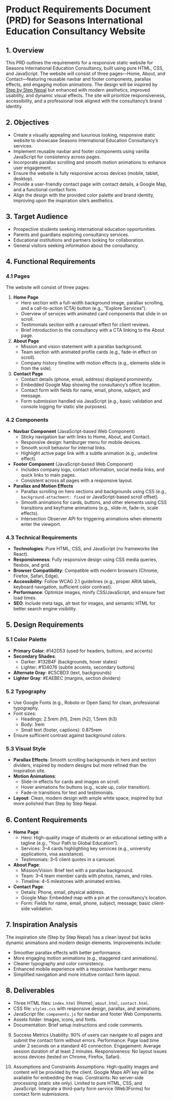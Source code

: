# Product Requirements Document (PRD) for Seasons International Education Consultancy Website

## 1. Overview
This PRD outlines the requirements for a responsive static website for Seasons International Education Consultancy, built using pure HTML, CSS, and JavaScript. The website will consist of three pages—Home, About, and Contact—featuring reusable navbar and footer components, parallax effects, and engaging motion animations. The design will be inspired by [Step by Step Nepal](https://stepbystepnepal.com/) but enhanced with modern aesthetics, improved usability, and dynamic visual effects. The site will prioritize responsiveness, accessibility, and a professional look aligned with the consultancy’s brand identity.

## 2. Objectives
- Create a visually appealing and luxurious looking, responsive static website to showcase Seasons International Education Consultancy’s services.
- Implement reusable navbar and footer components using vanilla JavaScript for consistency across pages.
- Incorporate parallax scrolling and smooth motion animations to enhance user engagement.
- Ensure the website is fully responsive across devices (mobile, tablet, desktop).
- Provide a user-friendly contact page with contact details, a Google Map, and a functional contact form.
- Align the design with the provided color palette and brand identity, improving upon the inspiration site’s aesthetics.

## 3. Target Audience
- Prospective students seeking international education opportunities.
- Parents and guardians exploring consultancy services.
- Educational institutions and partners looking for collaboration.
- General visitors seeking information about the consultancy.

## 4. Functional Requirements

### 4.1 Pages
The website will consist of three pages:
1. **Home Page**
   - Hero section with a full-width background image, parallax scrolling, and a call-to-action (CTA) button (e.g., "Explore Services").
   - Overview of services with animated card components that slide in on scroll.
   - Testimonials section with a carousel effect for client reviews.
   - Brief introduction to the consultancy with a CTA linking to the About page.
2. **About Page**
   - Mission and vision statement with a parallax background.
   - Team section with animated profile cards (e.g., fade-in effect on scroll).
   - Company history timeline with motion effects (e.g., elements slide in from the side).
3. **Contact Page**
   - Contact details (phone, email, address) displayed prominently.
   - Embedded Google Map showing the consultancy’s office location.
   - Contact form with fields for name, email, phone, subject, and message.
   - Form submission handled via JavaScript (e.g., basic validation and console logging for static site purposes).

### 4.2 Components
- **Navbar Component** (JavaScript-based Web Component)
  - Sticky navigation bar with links to Home, About, and Contact.
  - Responsive design: hamburger menu for mobile devices.
  - Smooth scroll behavior for internal links.
  - Highlight active page link with a subtle animation (e.g., underline effect).
- **Footer Component** (JavaScript-based Web Component)
  - Includes company logo, contact information, social media links, and quick links to main pages.
  - Consistent across all pages with a responsive layout.
- **Parallax and Motion Effects**
  - Parallax scrolling on hero sections and backgrounds using CSS (e.g., `background-attachment: fixed` or JavaScript-based scroll offset).
  - Smooth animations for cards, buttons, and other elements using CSS transitions and keyframe animations (e.g., slide-in, fade-in, scale effects).
  - Intersection Observer API for triggering animations when elements enter the viewport.

### 4.3 Technical Requirements
- **Technologies**: Pure HTML, CSS, and JavaScript (no frameworks like React).
- **Responsiveness**: Fully responsive design using CSS media queries, flexbox, and grid.
- **Browser Compatibility**: Compatible with modern browsers (Chrome, Firefox, Safari, Edge).
- **Accessibility**: Follow WCAG 2.1 guidelines (e.g., proper ARIA labels, keyboard navigation, sufficient color contrast).
- **Performance**: Optimize images, minify CSS/JavaScript, and ensure fast load times.
- **SEO**: Include meta tags, alt text for images, and semantic HTML for better search engine visibility.

## 5. Design Requirements

### 5.1 Color Palette
- **Primary Color**: #142D53 (used for headers, buttons, and accents)
- **Secondary Shades**:
  - Darker: #132B4F (backgrounds, hover states)
  - Lighter: #1D4076 (subtle accents, secondary buttons)
- **Alternate Gray**: #C5CBD3 (text, backgrounds)
- **Lighter Gray**: #EAEBEC (margins, section dividers)

### 5.2 Typography
- Use Google Fonts (e.g., Roboto or Open Sans) for clean, professional typography.
- Font sizes:
  - Headings: 2.5rem (h1), 2rem (h2), 1.5rem (h3)
  - Body: 1rem
  - Small text (footer, captions): 0.875rem
- Ensure sufficient contrast against background colors.

### 5.3 Visual Style
- **Parallax Effects**: Smooth scrolling backgrounds in hero and section dividers, inspired by modern designs but more refined than the inspiration site.
- **Motion Animations**:
  - Slide-in effects for cards and images on scroll.
  - Hover animations for buttons (e.g., scale up, color transition).
  - Fade-in transitions for text and testimonials.
- **Layout**: Clean, modern design with ample white space, inspired by but more polished than Step by Step Nepal.

## 6. Content Requirements
- **Home Page**:
  - Hero: High-quality image of students or an educational setting with a tagline (e.g., “Your Path to Global Education”).
  - Services: 3–4 cards highlighting key services (e.g., university applications, visa assistance).
  - Testimonials: 3–5 client quotes in a carousel.
- **About Page**:
  - Mission/Vision: Brief text with a parallax background.
  - Team: 3–4 team member cards with photos, names, and roles.
  - Timeline: 4–5 milestones with animated entries.
- **Contact Page**:
  - Details: Phone, email, physical address.
  - Google Map: Embedded map with a pin at the consultancy’s location.
  - Form: Fields for name, email, phone, subject, message; basic client-side validation.

## 7. Inspiration Analysis
The inspiration site (Step by Step Nepal) has a clean layout but lacks dynamic animations and modern design elements. Improvements include:
- Smoother parallax effects with better performance.
- More engaging motion animations (e.g., staggered card animations).
- Cleaner typography and color consistency.
- Enhanced mobile experience with a responsive hamburger menu.
- Simplified navigation and more intuitive contact form layout.

## 8. Deliverables
- Three HTML files: `index.html` (Home), `about.html`, `contact.html`.
- CSS file: `styles.css` with responsive design, parallax, and animations.
- JavaScript file: `components.js` for navbar and footer Web Components.
- Assets folder: Images, icons, and fonts.
- Documentation: Brief setup instructions and code comments.

9. Success Metrics
Usability: 90% of users can navigate to all pages and submit the contact form without errors.
Performance: Page load time under 2 seconds on a standard 4G connection.
Engagement: Average session duration of at least 2 minutes.
Responsiveness: No layout issues across devices (tested on Chrome, Firefox, Safari).

10. Assumptions and Constraints
Assumptions:
High-quality images and content will be provided by the client.
Google Maps API key will be available for embedding the map.
Constraints:
No server-side processing (static site only).
Limited to pure HTML, CSS, and JavaScript.
Integrate a third-party form service (Web3Forms) for contact form submissions.